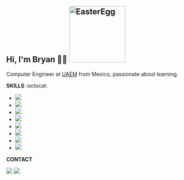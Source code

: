 <h2><Strong>Hi, I'm Bryan 🤙🏽 </Strong> <a href="https://www.google.com"><img title="EasterEgg" src="https://media.giphy.com/media/l0MYPWj8QHG7FAgpy/giphy.gif" width="150"/></a> </h2> 
<p>
Computer Engineer at <a href="https://www.uaemex.mx/">UAEM</a> from Mexico, passionate about learning. 
</p>
<p>
  <strong>SKILLS</strong> :octocat: 
</p>
 <ul>
   <li><img src="https://img.shields.io/badge/java-%23ED8B00.svg?&style=for-the-badge&logo=java&logoColor=white&labelColor=101010" /></li>
   <li><img src="https://img.shields.io/badge/javascript%20-%23323330.svg?&style=for-the-badge&logo=javascript&logoColor=%23F7DF1E" /></li>
  <li><img src="https://img.shields.io/badge/TypeScript%20-%23323330.svg?&style=for-the-badge&logo=typescript&logoColor=blue" /></li>
   <li><img src="https://img.shields.io/badge/MySQL%20-%23323330.svg?&style=for-the-badge&logo=mysql&logoColor=black&color=white&color=blue" /></li>
   <li><img src="https://img.shields.io/badge/html5%20-%23E34F26.svg?&style=for-the-badge&logo=html5&logoColor=white" /></li>
   <li><img src="https://img.shields.io/badge/css3%20-%231572B6.svg?&style=for-the-badge&logo=css3&color=purple"/></li>
  <li><img src="https://img.shields.io/badge/Angular%20-%231572B6.svg?&style=for-the-badge&logo=Angular&color=CB0312"/></li>
  <li><img src="https://img.shields.io/badge/Kotlin%20-%231572B6.svg?&style=for-the-badge&logo=Kotlin&color=yellow"/></li>
 </ul>
<p>
  <strong>CONTACT</strong> 
</p> 
<a href="https://www.linkedin.com/in/bryan-uziel-l%C3%B3pez-5a356718b/"><img src="https://img.shields.io/badge/linkedin-%230077B5.svg?&style=for-the-badge&logo=linkedin&logoColor=white" /></a>
<a href="https://www.hackerrank.com/Bry4nUz1el"><img src="https://img.shields.io/badge/Hackerrank%20-%231572B6.svg?&style=for-the-badge&logo=HACKERRANK&color=white" /></a>
